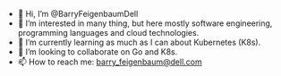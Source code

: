 - 👋 Hi, I’m @BarryFeigenbaumDell
- 👀 I’m interested in many thing, but here mostly software engineering, programming languages and cloud technologies.
- 🌱 I’m currently learning as much as I can about Kubernetes (K8s).
- 💞️ I’m looking to collaborate on Go and K8s.
- 📫 How to reach me: barry_feigenbaum@dell.com

<!---
BarryFeigenbaumDell/BarryFeigenbaumDell is a ✨ special ✨ repository because its `README.md` (this file) appears on your GitHub profile.
You can click the Preview link to take a look at your changes.
--->
